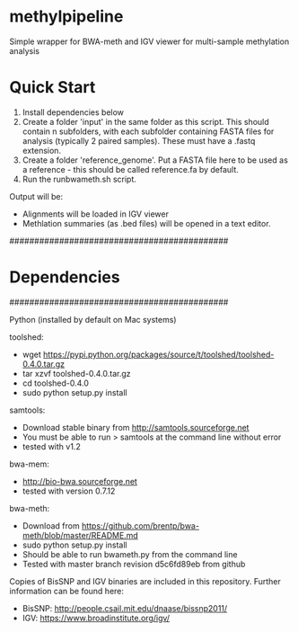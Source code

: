 # methylpipeline
Simple wrapper for BWA-meth and IGV viewer for multi-sample methylation analysis

# Quick Start

1. Install dependencies below
2. Create a folder 'input' in the same folder as this script. This should contain n subfolders, with each subfolder containing FASTA files for analysis (typically 2 paired samples). These must have a .fastq extension.
3. Create a folder 'reference_genome'. Put a FASTA file here to be used as a reference - this should be called reference.fa by default.
4. Run the runbwameth.sh script.

Output will be:
* Alignments will be loaded in IGV viewer
* Methlation summaries (as .bed files) will be opened in a text editor.

############################################
# Dependencies
############################################

Python (installed by default on Mac systems)

toolshed:

* wget https://pypi.python.org/packages/source/t/toolshed/toolshed-0.4.0.tar.gz
* tar xzvf toolshed-0.4.0.tar.gz
* cd toolshed-0.4.0
* sudo python setup.py install

samtools:
* Download stable binary from http://samtools.sourceforge.net
* You must be able to run > samtools at the command line without error
* tested with v1.2

bwa-mem:
* http://bio-bwa.sourceforge.net
* tested with version 0.7.12

bwa-meth:
* Download from https://github.com/brentp/bwa-meth/blob/master/README.md
* sudo python setup.py install
* Should be able to run bwameth.py from the command line
* Tested with master branch revision d5c6fd89eb from github

Copies of BisSNP and IGV binaries are included in this repository. Further information can be found here:
* BisSNP: http://people.csail.mit.edu/dnaase/bissnp2011/
* IGV: https://www.broadinstitute.org/igv/
